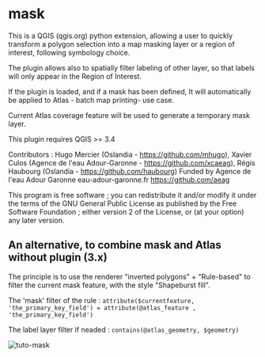 mask
===========

This is a QGIS (qgis.org) python extension, allowing a user to quickly transform a polygon selection into a map masking layer or a region of interest, following symbology choice.

The plugin allows also to spatially filter labeling of other layer, so that labels will only appear in the Region of Interest.

If the plugin is loaded, and if a mask has been defined, It will automatically be applied to Atlas - batch map printing- use case.

Current Atlas coverage feature will be used to generate a temporary mask layer.

This plugin requires QGIS >= 3.4

Contributors : Hugo Mercier (Oslandia - https://github.com/mhugo), Xavier Culos (Agence de l'eau Adour-Garonne - https://github.com/xcaeag), Régis Haubourg (Oslandia - https://github.com/haubourg) Funded by Agence de l'eau Adour Garonne eau-adour-garonne.fr https://github.com/aeag

This program is free software ; you can redistribute it and/or modify it under the terms of the GNU General Public License as published by the Free Software Foundation ; either version 2 of the License, or (at your option) any later version.  


An alternative, to combine mask and Atlas without plugin (3.x)
--

The principle is to use the renderer "inverted polygons" + "Rule-based" to filter the current mask feature, with the style "Shapeburst fill".

The 'mask' filter of the rule :
`attribute($currentfeature, 'the_primary_key_field') = attribute(@atlas_feature , 'the_primary_key_field')`

The label layer filter if neaded :
`contains(@atlas_geometry, $geometry)`

![tuto-mask](https://user-images.githubusercontent.com/7790344/49210169-ad32f800-f3bc-11e8-865d-c00dd9b77b76.gif)
